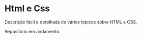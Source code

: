 # Html e Css
 Descrição fácil e detalhada de vários tópicos sobre HTML e CSS.
 
 Repositório em andamento.
